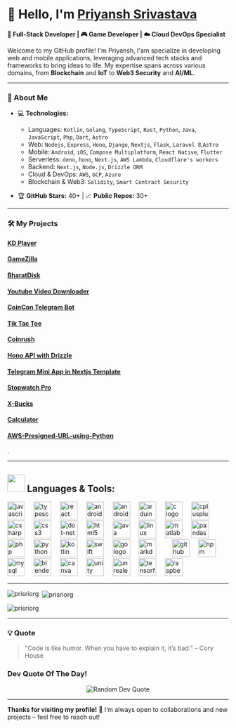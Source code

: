 # 👋 Hello, I'm [Priyansh Srivastava]()

**🚀 Full-Stack Developer | 🎮 Game Developer | ☁️ Cloud DevOps Specialist**

Welcome to my GitHub profile! I'm Priyansh, I'am specialize in developing web and mobile applications, leveraging advanced tech stacks and frameworks to bring ideas to life. My expertise spans across various domains, from **Blockchain** and **IoT** to **Web3 Security** and **AI/ML**.

---

### 🚀 About Me

- 💻 **Technologies:**  
  - Languages: `Kotlin`, `Golang`, `TypeScript`, `Rust`, `Python`, `Java`, `JavaScript`, `Php`, `Dart`, `Astro`
  - Web: `Nodejs`, `Express`, `Hono`, `Django`, `Nextjs`, `Flask`, `Laravel 8`,`Astro`
  - Mobile: `Android`, `iOS`, `Compose Multiplatform`, `React Native`, `Flutter`
  - Serverless: `deno`, `hono`, `Next.js`, `AWS Lambda`, `Cloudflare's workers`
  - Backend: `Next.js`, `Node.js`, `Drizzle ORM`
  - Cloud & DevOps: `AWS`, `GCP`, `Azure`
  - Blockchain & Web3: `Solidity`, `Smart Contract Security`
  
- 🏆 **GitHub Stars:** 40+ | 📈 **Public Repos:** 30+

---

### 🛠️ My Projects
#### [KD Player](https://github.com/prisriorg/KD-Player)
#### [GameZilla](https://github.com/prisriorg/GameZilla)
#### [BharatDisk](https://github.com/prisriorg/bharatdisk)
#### [Youtube Video Downloader](https://github.com/prisriorg/Youtube-Video-Downloader)
#### [CoinCon Telegram Bot](https://github.com/prisriorg/Conicon-bot)
#### [Tik Tac Toe](https://github.com/prisriorg/TikTacToe)
#### [Coinrush](https://github.com/prisriorg/coinrush)
#### [Hono API with Drizzle](https://github.com/prisriorg/hono-API-with-drizzle)
#### [Telegram Mini App in Nextjs Template](https://github.com/prisriorg/Telegram-Mini-App-in-Nextjs-Template)
#### [Stopwatch Pro](https://github.com/prisriorg/StopwatchPro)
#### [X-Bucks](https://github.com/prisriorg/X-Bucks)
#### [Calculator](https://github.com/prisriorg/Calculator)
#### [AWS-Presigned-URL-using-Python](https://github.com/prisriorg/AWS-Presigned-URL-using-Python)
.

---
## <img src="https://media.giphy.com/media/j2pOGeGYKe2xCCKwfi/giphy.gif" width="40"> **Languages & Tools:**

<div align="left">
  <img src="https://cdn.jsdelivr.net/gh/devicons/devicon/icons/javascript/javascript-original.svg" height="40" alt="javascript logo"  />
  <img width="12" />
  <img src="https://cdn.jsdelivr.net/gh/devicons/devicon/icons/typescript/typescript-original.svg" height="40" alt="typescript logo"  />
  <img width="12" />
  <img src="https://cdn.jsdelivr.net/gh/devicons/devicon/icons/react/react-original.svg" height="40" alt="react logo"  />
  <img width="12" />
  <img src="https://cdn.jsdelivr.net/gh/devicons/devicon/icons/androidstudio/androidstudio-original.svg" height="40" alt="androidstudio logo"  />
  <img width="12" />
  <img src="https://cdn.jsdelivr.net/gh/devicons/devicon/icons/android/android-original.svg" height="40" alt="android logo"  />
  <img width="12" />
  <img src="https://cdn.jsdelivr.net/gh/devicons/devicon/icons/arduino/arduino-original.svg" height="40" alt="arduino logo"  />
  <img width="12" />
  <img src="https://cdn.jsdelivr.net/gh/devicons/devicon/icons/c/c-original.svg" height="40" alt="c logo"  />
  <img width="12" />
  <img src="https://cdn.jsdelivr.net/gh/devicons/devicon/icons/cplusplus/cplusplus-original.svg" height="40" alt="cplusplus logo"  />
  <img width="12" />
  <img src="https://cdn.jsdelivr.net/gh/devicons/devicon/icons/csharp/csharp-original.svg" height="40" alt="csharp logo"  />
  <img width="12" />
  <img src="https://cdn.jsdelivr.net/gh/devicons/devicon/icons/css3/css3-original.svg" height="40" alt="css3 logo"  />
  <img width="12" />
  <img src="https://cdn.jsdelivr.net/gh/devicons/devicon/icons/dot-net/dot-net-original.svg" height="40" alt="dot-net logo"  />
  <img width="12" />
  <img src="https://cdn.jsdelivr.net/gh/devicons/devicon/icons/html5/html5-original.svg" height="40" alt="html5 logo"  />
  <img width="12" />
  <img src="https://cdn.jsdelivr.net/gh/devicons/devicon/icons/java/java-original.svg" height="40" alt="java logo"  />
  <img width="12" />
  <img src="https://cdn.jsdelivr.net/gh/devicons/devicon/icons/linux/linux-original.svg" height="40" alt="linux logo"  />
  <img width="12" />
  <img src="https://cdn.jsdelivr.net/gh/devicons/devicon/icons/matlab/matlab-original.svg" height="40" alt="matlab logo"  />
  <img width="12" />
  <img src="https://cdn.jsdelivr.net/gh/devicons/devicon/icons/pandas/pandas-original.svg" height="40" alt="pandas logo"  />
  <img width="12" />
  <img src="https://cdn.jsdelivr.net/gh/devicons/devicon/icons/php/php-original.svg" height="40" alt="php logo"  />
  <img width="12" />
  <img src="https://cdn.jsdelivr.net/gh/devicons/devicon/icons/python/python-original.svg" height="40" alt="python logo"  />
  <img width="12" />
  <img src="https://cdn.jsdelivr.net/gh/devicons/devicon/icons/kotlin/kotlin-original.svg" height="40" alt="kotlin logo"  />
  <img width="12" />
  <img src="https://cdn.jsdelivr.net/gh/devicons/devicon/icons/swift/swift-original.svg" height="40" alt="swift logo"  />
  <img width="12" />
  <img src="https://cdn.jsdelivr.net/gh/devicons/devicon/icons/go/go-original.svg" height="40" alt="go logo"  />
  <img width="12" />
  <img src="https://cdn.jsdelivr.net/gh/devicons/devicon/icons/markdown/markdown-original.svg" height="40" alt="markdown logo"  />
  <img width="12" />
  <!--<img src="https://cdn.jsdelivr.net/gh/devicons/devicon/icons/amazonwebservices/amazonwebservices-original.svg" height="40" alt="amazonwebservices logo"  />-->
  <img width="12" />
  <img src="https://cdn.jsdelivr.net/gh/devicons/devicon/icons/github/github-original.svg" height="40" alt="github logo"  />
  <img width="12" />
  <img src="https://cdn.jsdelivr.net/gh/devicons/devicon/icons/npm/npm-original-wordmark.svg" height="40" alt="npm logo"  />
  <img width="12" />
  <img src="https://cdn.jsdelivr.net/gh/devicons/devicon/icons/mysql/mysql-original.svg" height="40" alt="mysql logo"  />
  <img width="12" />
  <img src="https://cdn.jsdelivr.net/gh/devicons/devicon/icons/blender/blender-original.svg" height="40" alt="blender logo"  />
  <img width="12" />
  <img src="https://cdn.jsdelivr.net/gh/devicons/devicon/icons/canva/canva-original.svg" height="40" alt="canva logo"  />
  <img width="12" />
  <img src="https://cdn.jsdelivr.net/gh/devicons/devicon/icons/unity/unity-original.svg" height="40" alt="unity logo"  />
  <img width="12" />
  <img src="https://cdn.jsdelivr.net/gh/devicons/devicon/icons/unrealengine/unrealengine-original.svg" height="40" alt="unrealengine logo"  />
  <img width="12" />
  <img src="https://cdn.jsdelivr.net/gh/devicons/devicon/icons/tensorflow/tensorflow-original.svg" height="40" alt="tensorflow logo"  />
  <img width="12" />
  <img src="https://cdn.jsdelivr.net/gh/devicons/devicon/icons/raspberrypi/raspberrypi-original.svg" height="40" alt="raspberrypi logo"  />
</div>

---

<p><img align="left" src="https://github-readme-stats.vercel.app/api/top-langs?username=prisriorg&show_icons=true&locale=en&layout=compact" alt="prisriorg" /></p>

<p>&nbsp;<img align="center" src="https://github-readme-stats.vercel.app/api?username=prisriorg&show_icons=true&locale=en" alt="prisriorg" /></p>

<p><img align="center" src="https://github-readme-streak-stats.herokuapp.com/?user=prisriorg&" alt="prisriorg" /></p>

---
<!---

### 📫 Connect with Me

[![LinkedIn](https://img.shields.io/badge/-LinkedIn-blue?style=flat-square&logo=Linkedin&logoColor=white&link=https://www.linkedin.com/in/yourlinkedin)](https://www.linkedin.com/in/yourlinkedin)
[![YouTube](https://img.shields.io/badge/-YouTube-red?style=flat-square&logo=YouTube&logoColor=white&link=https://www.youtube.com/channel/yourchannel)](https://www.youtube.com/channel/yourchannel)
[![Twitter](https://img.shields.io/badge/-Twitter-blue?style=flat-square&logo=twitter&logoColor=white&link=https://twitter.com/yourusername)](https://twitter.com/yourusername)

------>

### 💡 Quote

> "Code is like humor. When you have to explain it, it’s bad." – Cory House

### Dev Quote Of The Day!
<div align="center">
  <img src="https://quotes-github-readme.vercel.app/api?type=horizontal&theme=radical" alt="Random Dev Quote" />
</div>


---

**Thanks for visiting my profile!** 🙏 I’m always open to collaborations and new projects – feel free to reach out!

